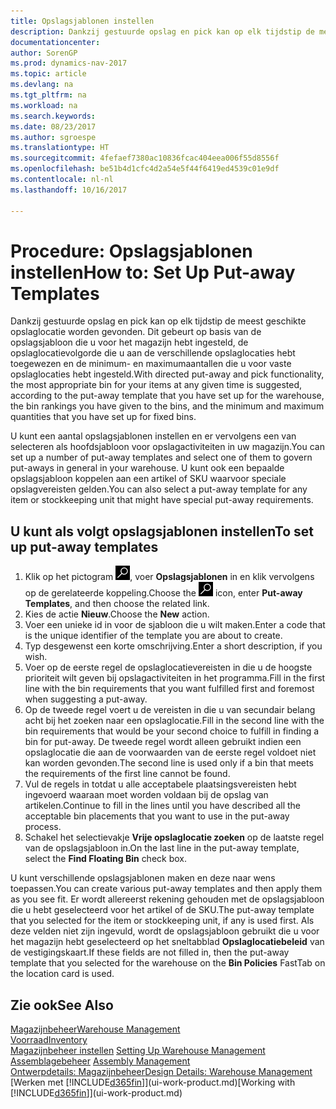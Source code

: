 ```yaml
---
title: Opslagsjablonen instellen
description: Dankzij gestuurde opslag en pick kan op elk tijdstip de meest geschikte opslaglocatie worden gevonden. Dit gebeurt op basis van de opslagsjabloon dat u voor het magazijn hebt ingesteld, de opslaglocatievolgorde die u aan de verschillende opslaglocaties hebt toegewezen en de minimum- en maximumaantallen die u voor vaste opslaglocaties hebt ingesteld.
documentationcenter: 
author: SorenGP
ms.prod: dynamics-nav-2017
ms.topic: article
ms.devlang: na
ms.tgt_pltfrm: na
ms.workload: na
ms.search.keywords: 
ms.date: 08/23/2017
ms.author: sgroespe
ms.translationtype: HT
ms.sourcegitcommit: 4fefaef7380ac10836fcac404eea006f55d8556f
ms.openlocfilehash: be51b4d1cfc4d2a54e5f44f6419ed4539c01e9df
ms.contentlocale: nl-nl
ms.lasthandoff: 10/16/2017

---
```

# <a name="how-to-set-up-put-away-templates"></a><span data-ttu-id="067cc-103">Procedure: Opslagsjablonen instellen</span><span class="sxs-lookup"><span data-stu-id="067cc-103">How to: Set Up Put-away Templates</span></span>
<span data-ttu-id="067cc-104">Dankzij gestuurde opslag en pick kan op elk tijdstip de meest geschikte opslaglocatie worden gevonden. Dit gebeurt op basis van de opslagsjabloon die u voor het magazijn hebt ingesteld, de opslaglocatievolgorde die u aan de verschillende opslaglocaties hebt toegewezen en de minimum- en maximumaantallen die u voor vaste opslaglocaties hebt ingesteld.</span><span class="sxs-lookup"><span data-stu-id="067cc-104">With directed put-away and pick functionality, the most appropriate bin for your items at any given time is suggested, according to the put-away template that you have set up for the warehouse, the bin rankings you have given to the bins, and the minimum and maximum quantities that you have set up for fixed bins.</span></span>  

<span data-ttu-id="067cc-105">U kunt een aantal opslagsjablonen instellen en er vervolgens een van selecteren als hoofdsjabloon voor opslagactiviteiten in uw magazijn.</span><span class="sxs-lookup"><span data-stu-id="067cc-105">You can set up a number of put-away templates and select one of them to govern put-aways in general in your warehouse.</span></span> <span data-ttu-id="067cc-106">U kunt ook een bepaalde opslagsjabloon koppelen aan een artikel of SKU waarvoor speciale opslagvereisten gelden.</span><span class="sxs-lookup"><span data-stu-id="067cc-106">You can also select a put-away template for any item or stockkeeping unit that might have special put-away requirements.</span></span>  

## <a name="to-set-up-put-away-templates"></a><span data-ttu-id="067cc-107">U kunt als volgt opslagsjablonen instellen</span><span class="sxs-lookup"><span data-stu-id="067cc-107">To set up put-away templates</span></span>  
1.  <span data-ttu-id="067cc-108">Klik op het pictogram ![Zoeken naar pagina of rapport](media/ui-search/search_small.png "pictogram Zoeken naar pagina of rapport"), voer **Opslagsjablonen** in en klik vervolgens op de gerelateerde koppeling.</span><span class="sxs-lookup"><span data-stu-id="067cc-108">Choose the ![Search for Page or Report](media/ui-search/search_small.png "Search for Page or Report icon") icon, enter **Put-away Templates**, and then choose the related link.</span></span>  
2.  <span data-ttu-id="067cc-109">Kies de actie **Nieuw**.</span><span class="sxs-lookup"><span data-stu-id="067cc-109">Choose the **New** action.</span></span>  
3.  <span data-ttu-id="067cc-110">Voer een unieke id in voor de sjabloon die u wilt maken.</span><span class="sxs-lookup"><span data-stu-id="067cc-110">Enter a code that is the unique identifier of the template you are about to create.</span></span>  
4.  <span data-ttu-id="067cc-111">Typ desgewenst een korte omschrijving.</span><span class="sxs-lookup"><span data-stu-id="067cc-111">Enter a short description, if you wish.</span></span>  
5.  <span data-ttu-id="067cc-112">Voer op de eerste regel de opslaglocatievereisten in die u de hoogste prioriteit wilt geven bij opslagactiviteiten in het programma.</span><span class="sxs-lookup"><span data-stu-id="067cc-112">Fill in the first line with the bin requirements that you want fulfilled first and foremost when suggesting a put-away.</span></span>  
6.  <span data-ttu-id="067cc-113">Op de tweede regel voert u de vereisten in die u van secundair belang acht bij het zoeken naar een opslaglocatie.</span><span class="sxs-lookup"><span data-stu-id="067cc-113">Fill in the second line with the bin requirements that would be your second choice to fulfill in finding a bin for put-away.</span></span> <span data-ttu-id="067cc-114">De tweede regel wordt alleen gebruikt indien een opslaglocatie die aan de voorwaarden van de eerste regel voldoet niet kan worden gevonden.</span><span class="sxs-lookup"><span data-stu-id="067cc-114">The second line is used only if a bin that meets the requirements of the first line cannot be found.</span></span>  
7.  <span data-ttu-id="067cc-115">Vul de regels in totdat u alle acceptabele plaatsingsvereisten hebt ingevoerd waaraan moet worden voldaan bij de opslag van artikelen.</span><span class="sxs-lookup"><span data-stu-id="067cc-115">Continue to fill in the lines until you have described all the acceptable bin placements that you want to use in the put-away process.</span></span>  
8.  <span data-ttu-id="067cc-116">Schakel het selectievakje **Vrije opslaglocatie zoeken** op de laatste regel van de opslagsjabloon in.</span><span class="sxs-lookup"><span data-stu-id="067cc-116">On the last line in the put-away template, select the **Find Floating Bin** check box.</span></span>  

<span data-ttu-id="067cc-117">U kunt verschillende opslagsjablonen maken en deze naar wens toepassen.</span><span class="sxs-lookup"><span data-stu-id="067cc-117">You can create various put-away templates and then apply them as you see fit.</span></span> <span data-ttu-id="067cc-118">Er wordt allereerst rekening gehouden met de opslagsjabloon die u hebt geselecteerd voor het artikel of de SKU.</span><span class="sxs-lookup"><span data-stu-id="067cc-118">The put-away template that you selected for the item or stockkeeping unit, if any is used first.</span></span> <span data-ttu-id="067cc-119">Als deze velden niet zijn ingevuld, wordt de opslagsjabloon gebruikt die u voor het magazijn hebt geselecteerd op het sneltabblad **Opslaglocatiebeleid** van de vestigingskaart.</span><span class="sxs-lookup"><span data-stu-id="067cc-119">If these fields are not filled in, then the put-away template that you selected for the warehouse on the **Bin Policies** FastTab on the location card is used.</span></span>  

## <a name="see-also"></a><span data-ttu-id="067cc-120">Zie ook</span><span class="sxs-lookup"><span data-stu-id="067cc-120">See Also</span></span>  
[<span data-ttu-id="067cc-121">Magazijnbeheer</span><span class="sxs-lookup"><span data-stu-id="067cc-121">Warehouse Management</span></span>](warehouse-manage-warehouse.md)  
[<span data-ttu-id="067cc-122">Voorraad</span><span class="sxs-lookup"><span data-stu-id="067cc-122">Inventory</span></span>](inventory-manage-inventory.md)  
<span data-ttu-id="067cc-123">[Magazijnbeheer instellen](warehouse-setup-warehouse.md)   </span><span class="sxs-lookup"><span data-stu-id="067cc-123">[Setting Up Warehouse Management](warehouse-setup-warehouse.md)   </span></span>  
<span data-ttu-id="067cc-124">[Assemblagebeheer](assembly-assemble-items.md)  </span><span class="sxs-lookup"><span data-stu-id="067cc-124">[Assembly Management](assembly-assemble-items.md)  </span></span>  
[<span data-ttu-id="067cc-125">Ontwerpdetails: Magazijnbeheer</span><span class="sxs-lookup"><span data-stu-id="067cc-125">Design Details: Warehouse Management</span></span>](design-details-warehouse-management.md)  
<span data-ttu-id="067cc-126">[Werken met [!INCLUDE[d365fin](includes/d365fin_md.md)]](ui-work-product.md)</span><span class="sxs-lookup"><span data-stu-id="067cc-126">[Working with [!INCLUDE[d365fin](includes/d365fin_md.md)]](ui-work-product.md)</span></span>

